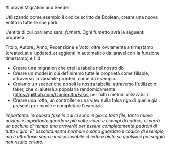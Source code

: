 #Laravel Migration and Seeder

Utilizzando come esempio il codice scritto da Boolean, creare una nuova entità in tutte le sue parti.

L'entità di cui parliamo sarà: _fumetti_. Ogni fumetto avrà le seguenti proprietà:

Titolo, Autore, Anno, Recensione e Voto, oltre ovviamente a timestamp (created_at e updated_at aggiunti in automatico da laravel con la funzione timestamp) e l'id.

-   Creare una migration che crei la tabella nel nostro db
-   Creare un model in cui definiremo tutte le proprietà come fillable, attraverso la variabile procted, come da esempio.
-   Creiamo un seeder che popoli la nostra tabella, attraverso l'utilizzo di faker, che ci aiuterà a popolarla randomicamente. (https://github.com/fzaninotto/Faker per tutti i metodi utilizzabili)
-   Creare una rotta, un controller e una view sulla falsa riga di quelle già presenti per movie e completare l'esercizio.

_Importante: in questa fase in cui ci sono in gioco tanti file, tante nuove nozioni è importante guardare più volte video e esempi di codice, ci vorrà un pochino di tempo (ma arriverà) per essere completamente padroni di tutto il giro. E' assolutamente normale e sano guardare il codice di esempio, ma è altrettano sano e indispensabile chiedere aiuto se qualsiasi passaggio non risulta chiaro._
